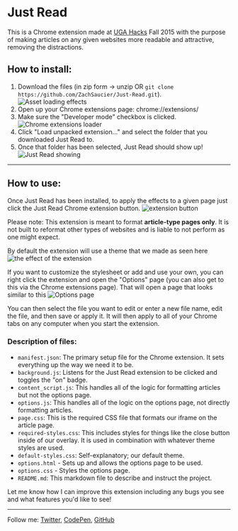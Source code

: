 Just Read
=========

This is a Chrome extension made at [UGA Hacks](http://ugahacks.herokuapp.com/) Fall 2015 with the purpose of making articles on any given websites more readable and attractive, removing the distractions.



## How to install:

1. Download the files (in zip form -> unzip OR `git clone https://github.com/ZachSaucier/Just-Read.git`). 
![Asset loading effects](http://i.imgur.com/4WkK2CA.png)
2. Open up your Chrome extensions page: chrome://extensions/
3. Make sure the "Developer mode" checkbox is clicked. 
![Chrome extensions loader](http://i.imgur.com/7lS7JgW.png)
4. Click "Load unpacked extension..." and select the folder that you downloaded Just Read to.
5. Once that folder has been selected, Just Read should show up! 
![Just Read showing](http://i.imgur.com/hwnoLZi.png)

___

## How to use: 

Once Just Read has been installed, to apply the effects to a given page just click the Just Read Chrome extension button. 
![extension button](http://i.imgur.com/aCOIuVV.png)

Please note: This extension is meant to format **article-type pages only**. It is not built to reformat other types of websites and is liable to not perform as one might expect. 

By default the extension will use a theme that we made as seen here 
![the effect of the extension](http://i.imgur.com/0aBizH4.png)

If you want to customize the stylesheet or add and use your own, you can right click the extension and open the "Options" page (you can also get to this via the Chrome extensions page). That will open a page that looks similar to this 
![Options page](http://i.imgur.com/GHUcFHw.png)

You can then select the file you want to edit or enter a new file name, edit the file, and then save or apply it. It will then apply to all of your Chrome tabs on any computer when you start the extension. 

### Description of files:

- `manifest.json`: The primary setup file for the Chrome extension. It sets everything up the way we need it to be.
- `background.js`: Listens for the Just Read extension to be clicked and toggles the "on" badge.
- `content_script.js`: This handles all of the logic for formatting articles but not the options page.
- `options.js`: This handles all of the logic on the options page, not directly formatting articles.
- `page.css`: This is the required CSS file that formats our iframe on the article page.
- `required-styles.css`: This includes styles for things like the close button inside of our overlay. It is used in combination with whatever theme styles are used.
- `default-styles.css`: Self-explanatory; our default theme.
- `options.html` - Sets up and allows the options page to be used.
- `options.css` - Styles the options page.
- `README.md`: This markdown file to describe and instruct the project.

Let me know how I can improve this extension including any bugs you see and what features you'd like to see!

___

Follow me: [Twitter](http://www.twitter.com/ZachSaucier), [CodePen](http://codepen.io/Zeaklous), [GitHub](https://github.com/ZachSaucier)